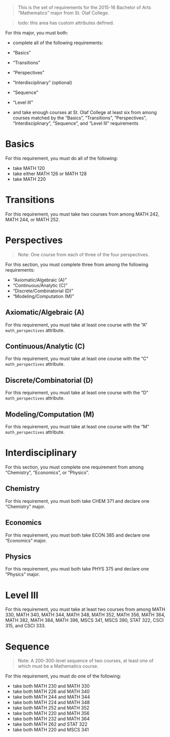 > This is the set of requirements for the 2015-16 Bachelor of Arts “Mathematics”
> major from St. Olaf College.

> todo: this area has custom attributes defined.

For this major, you must both:

- complete all of the following requirements:

- “Basics”
- “Transitions”
- “Perspectives”
- “Interdisciplinary” (optional)
- “Sequence”
- “Level III”

- and take enough courses at St. Olaf College at least six from among courses matched by the “Basics”, “Transitions”, “Perspectives”, “Interdisciplinary”, “Sequence”, and “Level III” requirements

# Basics
For this requirement, you must do all of the following:

- take MATH 120
- take either MATH 126 or MATH 128
- take MATH 220


# Transitions
For this requirement, you must take two courses from among MATH 242, MATH 244, or MATH 252.


# Perspectives
> Note: One course from each of three of the four perspectives.

For this section, you must complete three from among the following requirements:

- “Axiomatic/Algebraic (A)”
- “Continuous/Analytic (C)”
- “Discrete/Combinatorial (D)”
- “Modeling/Computation (M)”

## Axiomatic/Algebraic (A)
For this requirement, you must take at least one course with the “A” `math_perspectives` attribute.

## Continuous/Analytic (C)
For this requirement, you must take at least one course with the “C” `math_perspectives` attribute.

## Discrete/Combinatorial (D)
For this requirement, you must take at least one course with the “D” `math_perspectives` attribute.

## Modeling/Computation (M)
For this requirement, you must take at least one course with the “M” `math_perspectives` attribute.


# Interdisciplinary
For this section, you must complete one requirement from among “Chemistry”, “Economics”, or “Physics”.

## Chemistry
For this requirement, you must both take CHEM 371 and declare one “Chemistry” major.

## Economics
For this requirement, you must both take ECON 385 and declare one “Economics” major.

## Physics
For this requirement, you must both take PHYS 375 and declare one “Physics” major.


# Level III
For this requirement, you must take at least two courses from among MATH 330, MATH 340, MATH 344, MATH 348, MATH 352, MATH 356, MATH 364, MATH 382, MATH 384, MATH 396, MSCS 341, MSCS 390, STAT 322, CSCI 315, and CSCI 333.


# Sequence
> Note: A 200-300-level sequence of two courses, at least one of which must be a
> Mathematics course.

For this requirement, you must do one of the following:

- take both MATH 230 and MATH 330
- take both MATH 226 and MATH 340
- take both MATH 244 and MATH 344
- take both MATH 224 and MATH 348
- take both MATH 252 and MATH 352
- take both MATH 220 and MATH 356
- take both MATH 232 and MATH 364
- take both MATH 262 and STAT 322
- take both MATH 220 and MSCS 341


